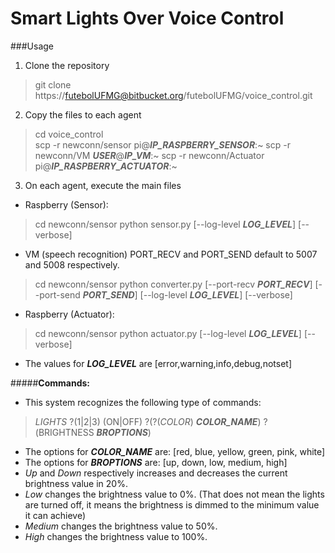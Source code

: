 Smart Lights Over Voice Control
============================
###Usage
1. Clone the repository
> git clone https://futebolUFMG@bitbucket.org/futebolUFMG/voice_control.git

2. Copy the files to each agent
> cd voice_control<br />
> scp -r newconn/sensor pi@**_IP_RASPBERRY_SENSOR_**:~
> scp -r newconn/VM **_USER_**@**_IP_VM_**:~
> scp -r newconn/Actuator pi@**_IP_RASPBERRY_ACTUATOR_**:~
 
3. On each agent, execute the main files
* Raspberry (Sensor):
> cd newconn/sensor
> python sensor.py [--log-level **_LOG_LEVEL_**] [--verbose]

* VM (speech recognition)
PORT_RECV and PORT_SEND default to 5007 and 5008 respectively.
> cd newconn/sensor
> python converter.py [--port-recv **_PORT_RECV_**] [--port-send **_PORT_SEND_**] [--log-level **_LOG_LEVEL_**] [--verbose]

* Raspberry (Actuator):
> cd newconn/sensor
> python actuator.py [--log-level **_LOG_LEVEL_**] [--verbose]

* The values for **_LOG_LEVEL_** are [error,warning,info,debug,notset]
</p>

#####**Commands:**
* This system recognizes the following type of commands:
> _LIGHTS_ ?(1|2|3) (ON|OFF) ?(?(_COLOR_) **_COLOR_NAME_**) ?(BRIGHTNESS **_BROPTIONS_**)

* The options for **_COLOR_NAME_** are: [red, blue, yellow, green, pink, white]
* The options for **_BROPTIONS_** are: [up, down, low, medium, high]
 * _Up_ and _Down_ respectively increases and decreases the current brightness value in 20%.
 * _Low_ changes the brightness value to 0%. (That does not mean the lights are turned off, it means the brightness is dimmed to the minimum value it can achieve)
 * _Medium_ changes the brightness value to 50%.
 * _High_ changes the brightness value to 100%.

